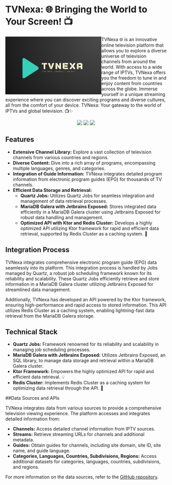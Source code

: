 # TVNexa: 🌐 Bringing the World to Your Screen! 📺

<img width="300px" align="left" src="./doc/logo.PNG" />

TVNexa 🌐 is an innovative online television platform that allows you to explore a diverse universe of television channels from around the world. With access to a wide range of IPTVs, TVNexa offers you the freedom to tune in and enjoy content from countries across the globe. Immerse yourself in a unique streaming experience where you can discover exciting programs and diverse cultures, all from the comfort of your device. TVNexa: Your gateway to the world of IPTVs and global television. 📺✨

<p align="center">
  <img src="https://img.shields.io/badge/Kotlin-0095D5?&style=for-the-badge&logo=kotlin&logoColor=white" />
  <img src="https://img.shields.io/badge/Docker-2CA5E0?style=for-the-badge&logo=docker&logoColor=white" />
  <img src="https://img.shields.io/badge/MariaDB-003545?style=for-the-badge&logo=mariadb&logoColor=white" />
</p>


## Features

* **Extensive Channel Library:** Explore a vast collection of television channels from various countries and regions.
* **Diverse Content:** Dive into a rich array of programs, encompassing multiple languages, genres, and categories.
* **Integration of Guide Information:** TVNexa integrates detailed program information from electronic program guides (EPG) for thousands of TV channels.
* **Efficient Data Storage and Retrieval:**
  * **Quartz Jobs:** Utilizes Quartz Jobs for seamless integration and management of data retrieval processes.
  * **MariaDB Galera with Jetbrains Exposed:** Stores integrated data efficiently in a MariaDB Galera cluster using Jetbrains Exposed for robust data handling and management.
  * **Optimized API with Ktor and Redis Cluster:** Develops a highly optimized API utilizing Ktor framework for rapid and efficient data retrieval, supported by Redis Cluster as a caching system. 🚀

## Integration Process

TVNexa integrates comprehensive electronic program guide (EPG) data seamlessly into its platform. This integration process is handled by Jobs managed by Quartz, a robust job scheduling framework known for its reliability and scalability. These Quartz Jobs efficiently retrieve and store information in a MariaDB Galera cluster utilizing Jetbrains Exposed for streamlined data management.

Additionally, TVNexa has developed an API powered by the Ktor framework, ensuring high-performance and rapid access to stored information. This API utilizes Redis Cluster as a caching system, enabling lightning-fast data retrieval from the MariaDB Galera storage.


## Technical Stack

* **Quartz Jobs:** Framework renowned for its reliability and scalability in managing job scheduling processes.
* **MariaDB Galera with Jetbrains Exposed:** Utilizes Jetbrains Exposed, an SQL library, to manage data storage and retrieval within a MariaDB Galera cluster.
* **Ktor Framework:** Empowers the highly optimized API for rapid and efficient data retrieval. 💡
* **Redis Cluster:** Implements Redis Cluster as a caching system for optimizing data retrieval through the API. 🔄

##Data Sources and APIs

TVNexa integrates data from various sources to provide a comprehensive television viewing experience. The platform accesses and integrates detailed information from:

* **Channels:** Access detailed channel information from IPTV sources.
* **Streams:** Retrieve streaming URLs for channels and additional metadata.
* **Guides:** Obtain guides for channels, including site domain, site ID, site name, and guide language.
* **Categories, Languages, Countries, Subdivisions, Regions:** Access additional datasets for categories, languages, countries, subdivisions, and regions.

For more information on the data sources, refer to the [GitHub repository](https://github.com/iptv-org/database).
